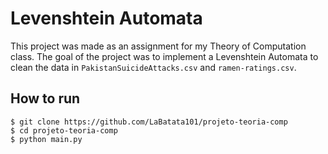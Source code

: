 # Levenshtein Automata
This project was made as an assignment for my Theory of Computation class. The goal of the project was to implement a 
Levenshtein Automata to clean the data in `PakistanSuicideAttacks.csv` and `ramen-ratings.csv`.

## How to run
```
$ git clone https://github.com/LaBatata101/projeto-teoria-comp
$ cd projeto-teoria-comp
$ python main.py
```
